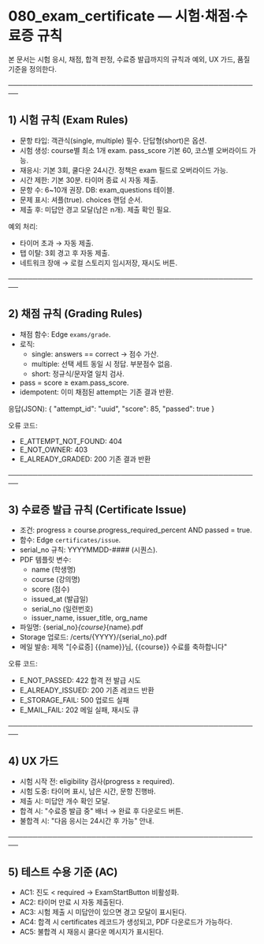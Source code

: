 # 080_exam_certificate — 시험·채점·수료증 규칙

본 문서는 시험 응시, 채점, 합격 판정, 수료증 발급까지의 규칙과 예외, UX 가드, 품질 기준을 정의한다.

────────────────────────────────────────────────────
## 1) 시험 규칙 (Exam Rules)

- 문항 타입: 객관식(single, multiple) 필수. 단답형(short)은 옵션.
- 시험 생성: course별 최소 1개 exam. pass_score 기본 60, 코스별 오버라이드 가능.
- 재응시: 기본 3회, 쿨다운 24시간. 정책은 exam 필드로 오버라이드 가능.
- 시간 제한: 기본 30분. 타이머 종료 시 자동 제출.
- 문항 수: 6~10개 권장. DB: exam_questions 테이블.
- 문제 표시: 셔플(true). choices 랜덤 순서.
- 제출 후: 미답안 경고 모달(남은 n개). 제출 확인 필요.

예외 처리:
- 타이머 초과 → 자동 제출.
- 탭 이탈: 3회 경고 후 자동 제출.
- 네트워크 장애 → 로컬 스토리지 임시저장, 재시도 버튼.

────────────────────────────────────────────────────
## 2) 채점 규칙 (Grading Rules)

- 채점 함수: Edge `exams/grade`.
- 로직:
  - single: answers == correct → 점수 가산.
  - multiple: 선택 세트 동일 시 정답. 부분점수 없음.
  - short: 정규식/문자열 일치 검사.
- pass = score ≥ exam.pass_score.
- idempotent: 이미 채점된 attempt는 기존 결과 반환.

응답(JSON):
    {
      "attempt_id": "uuid",
      "score": 85,
      "passed": true
    }

오류 코드:
- E_ATTEMPT_NOT_FOUND: 404
- E_NOT_OWNER: 403
- E_ALREADY_GRADED: 200 기존 결과 반환

────────────────────────────────────────────────────
## 3) 수료증 발급 규칙 (Certificate Issue)

- 조건: progress ≥ course.progress_required_percent AND passed = true.
- 함수: Edge `certificates/issue`.
- serial_no 규칙: YYYYMMDD-#### (시퀀스).
- PDF 템플릿 변수:
  - name (학생명)
  - course (강의명)
  - score (점수)
  - issued_at (발급일)
  - serial_no (일련번호)
  - issuer_name, issuer_title, org_name
- 파일명: {serial_no}_{course}_{name}.pdf
- Storage 업로드: /certs/{YYYY}/{serial_no}.pdf
- 메일 발송: 제목 "[수료증] {{name}}님, {{course}} 수료를 축하합니다"

오류 코드:
- E_NOT_PASSED: 422 합격 전 발급 시도
- E_ALREADY_ISSUED: 200 기존 레코드 반환
- E_STORAGE_FAIL: 500 업로드 실패
- E_MAIL_FAIL: 202 메일 실패, 재시도 큐

────────────────────────────────────────────────────
## 4) UX 가드

- 시험 시작 전: eligibility 검사(progress ≥ required).
- 시험 도중: 타이머 표시, 남은 시간, 문항 진행바.
- 제출 시: 미답안 개수 확인 모달.
- 합격 시: "수료증 발급 중" 배너 → 완료 후 다운로드 버튼.
- 불합격 시: "다음 응시는 24시간 후 가능" 안내.

────────────────────────────────────────────────────
## 5) 테스트 수용 기준 (AC)

- AC1: 진도 < required → ExamStartButton 비활성화.
- AC2: 타이머 만료 시 자동 제출된다.
- AC3: 시험 제출 시 미답안이 있으면 경고 모달이 표시된다.
- AC4: 합격 시 certificates 레코드가 생성되고, PDF 다운로드가 가능하다.
- AC5: 불합격 시 재응시 쿨다운 메시지가 표시된다.